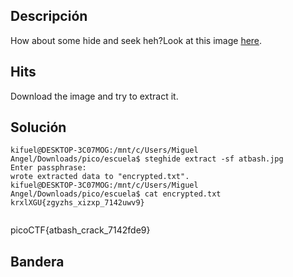 ## Descripción 
How about some hide and seek heh?Look at this image [here](https://artifacts.picoctf.net/c/241/atbash.jpg).

## Hits
Download the image and try to extract it.

## Solución
```
kifuel@DESKTOP-3C07MOG:/mnt/c/Users/Miguel Angel/Downloads/pico/escuela$ steghide extract -sf atbash.jpg
Enter passphrase:
wrote extracted data to "encrypted.txt".
kifuel@DESKTOP-3C07MOG:/mnt/c/Users/Miguel Angel/Downloads/pico/escuela$ cat encrypted.txt
krxlXGU{zgyzhs_xizxp_7142uwv9}


```
picoCTF{atbash_crack_7142fde9}
## Bandera

